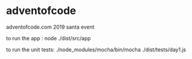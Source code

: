 # adventofcode
adventofcode.com 2019 santa event

to run the app :
node ./dist/src/app

to run the unit tests:
./node_modules/mocha/bin/mocha ./dist/tests/day1.js
